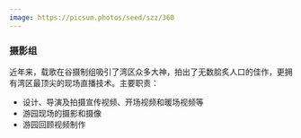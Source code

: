```yaml
---
image: https://picsum.photos/seed/szz/360
---
```

### 摄影组
近年来，载歌在谷摄制组吸引了湾区众多大神，拍出了无数脍炙人口的佳作，更拥有湾区最顶尖的现场直播技术。主要职责：
- 设计、导演及拍摄宣传视频、开场视频和暖场视频等
- 游园现场的摄影和摄像
- 游园回顾视频制作

